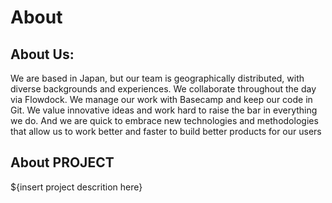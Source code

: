 # About
## About Us:

We are based in Japan, but our team is geographically distributed, with diverse backgrounds and experiences. We collaborate throughout the day via Flowdock. We manage our work with Basecamp and keep our code in Git. We value innovative ideas and work hard to raise the bar in everything we do. And we are quick to embrace new technologies and methodologies that allow us to work better and faster to build better products for our users

## About PROJECT
${insert project descrition here}

